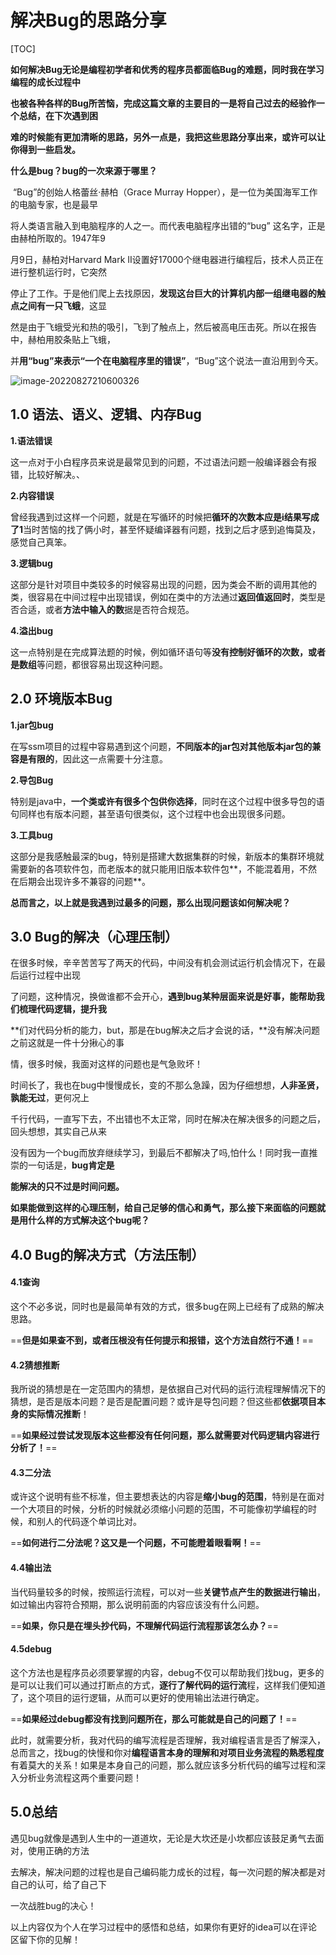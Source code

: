 # 解决Bug的思路分享

[TOC]

​		**如何解决Bug无论是编程初学者和优秀的程序员都面临Bug的难题，同时我在学习编程的成长过程中**

**也被各种各样的Bug所苦恼，完成这篇文章的主要目的一是将自己过去的经验作一个总结，在下次遇到困**

**难的时候能有更加清晰的思路，另外一点是，我把这些思路分享出来，或许可以让你得到一些启发。**



**什么是bug？bug的一次来源于哪里？**

​		“Bug”的创始人格蕾丝·赫柏（Grace Murray Hopper），是一位为美国海军工作的电脑专家，也是最早

将人类语言融入到电脑程序的人之一。而代表电脑程序出错的“bug” 这名字，正是由赫柏所取的。1947年9

月9日，赫柏对Harvard Mark II设置好17000个继电器进行编程后，技术人员正在进行整机运行时，它突然

停止了工作。于是他们爬上去找原因，**发现这台巨大的计算机内部一组继电器的触点之间有一只飞蛾**，这显

然是由于飞蛾受光和热的吸引，飞到了触点上，然后被高电压击死。所以在报告中，赫柏用胶条贴上飞蛾，

并**用“bug”来表示“一个在电脑程序里的错误”**，“Bug”这个说法一直沿用到今天。

![image-20220827210600326](https://pic-1313413291.cos.ap-nanjing.myqcloud.com/image-20220827210600326.png)



## 1.0 语法、语义、逻辑、内存Bug

**1.语法错误**

​		这一点对于小白程序员来说是最常见到的问题，不过语法问题一般编译器会有报错，比较好解决。、

**2.内容错误**

​		曾经我遇到过这样一个问题，就是在写循环的时候把**循环的次数本应是i结果写成了1**当时苦恼的找了俩小时，甚至怀疑编译器有问题，找到之后才感到追悔莫及，感觉自己真笨。

**3.逻辑bug**

​		这部分是针对项目中类较多的时候容易出现的问题，因为类会不断的调用其他的类，很容易在中间过程中出现错误，例如在类中的方法通过**返回值返回时**，类型是否合适，或者**方法中输入的数**据是否符合规范。

**4.溢出bug**

​		这一点特别是在完成算法题的时候，例如循环语句等**没有控制好循环的次数，或者是数组**等问题，都很容易出现这种问题。

## 2.0 环境版本Bug

**1.jar包bug**

​		在写ssm项目的过程中容易遇到这个问题，**不同版本的jar包对其他版本jar包的兼容是有限的**，因此这一点需要十分注意。

**2.导包Bug**

​		特别是java中，**一个类或许有很多个包供你选择**，同时在这个过程中很多导包的语句同样也有版本问题，甚至语句很类似，这个过程中也会出现很多问题。

**3.工具bug**

​		这部分是我感触最深的bug，特别是搭建大数据集群的时候，新版本的集群环境就需要新的各项软件包，而老版本的就只能用旧版本软件包**，不能混着用，不然在后期会出现许多不兼容的问题**。



**总而言之，以上就是我遇到过最多的问题，那么出现问题该如何解决呢？**

## 3.0 Bug的解决（心理压制）



​		在很多时候，辛辛苦苦写了两天的代码，中间没有机会测试运行机会情况下，在最后运行过程中出现

了问题，这种情况，换做谁都不会开心，**遇到bug某种层面来说是好事，能帮助我们梳理代码逻辑，提升我**

**们对代码分析的能力，but，那是在bug解决之后才会说的话，**没有解决问题之前这就是一件十分揪心的事

情，很多时候，我面对这样的问题也是气急败坏！

​		时间长了，我也在bug中慢慢成长，变的不那么急躁，因为仔细想想，**人非圣贤，孰能无过**，更何况上

千行代码，一直写下去，不出错也不太正常，同时在解决在解决很多的问题之后，回头想想，其实自己从来

没有因为一个bug而放弃继续学习，到最后不都解决了吗,怕什么！同时我一直推崇的一句话是，**bug肯定是**

**能解决的只不过是时间问题。**



​		**如果能做到这样的心理压制，给自己足够的信心和勇气，那么接下来面临的问题就是用什么样的方式解决这个bug呢？**

## 4.0 Bug的解决方式（方法压制）

#### 4.1查询

​		这个不必多说，同时也是最简单有效的方式，很多bug在网上已经有了成熟的解决思路。

==**但是如果查不到，或者压根没有任何提示和报错，这个方法自然行不通！**==



#### 4.2猜想推断

​		我所说的猜想是在一定范围内的猜想，是依据自己对代码的运行流程理解情况下的猜想，是否是版本问题？是否是配置问题？或许是导包问题？但这些都**依据项目本身的实际情况推断**！

==**如果经过尝试发现版本这些都没有任何问题，那么就需要对代码逻辑内容进行分析了！**==



#### 4.3二分法

​		或许这个说明有些不标准，但主要想表达的内容是**缩小bug的范围**，特别是在面对一个大项目的时候，分析的时候就必须缩小问题的范围，不可能像初学编程的时候，和别人的代码逐个单词比对。

==**如何进行二分法呢？这又是一个问题，不可能瞪着眼看啊！**==



#### 4.4输出法

​		当代码量较多的时候，按照运行流程，可以对一些**关键节点产生的数据进行输出**，如过输出内容符合预期，那么说明前面的内容应该没有什么问题。

==**如果，你只是在埋头抄代码，不理解代码运行流程那该怎么办？**==



#### 4.5debug

​		这个方法也是程序员必须要掌握的内容，debug不仅可以帮助我们找bug，更多的是可以让我们可以通过打断点的方式，**逐行了解代码的运行流**程，这样我们便知道了，这个项目的运行逻辑，从而可以更好的使用输出法进行确定。

==**如果经过debug都没有找到问题所在，那么可能就是自己的问题了！**==



​		此时，就需要分析，我对代码的编写流程是否理解，我对编程语言是否了解深入，总而言之，找bug的快慢和你对**编程语言本身的理解和对项目业务流程的熟悉程度**有着莫大的关系！如果是本身自己的问题，那么就应该多分析代码的编写过程和深入分析业务流程这两个重要问题！



## 5.0总结

​		遇见bug就像是遇到人生中的一道道坎，无论是大坎还是小坎都应该鼓足勇气去面对，使用正确的方法

去解决，解决问题的过程也是自己编码能力成长的过程，每一次问题的解决都是对自己的认可，给了自己下

一次战胜bug的决心！

​		以上内容仅为个人在学习过程中的感悟和总结，如果你有更好的idea可以在评论区留下你的见解！

